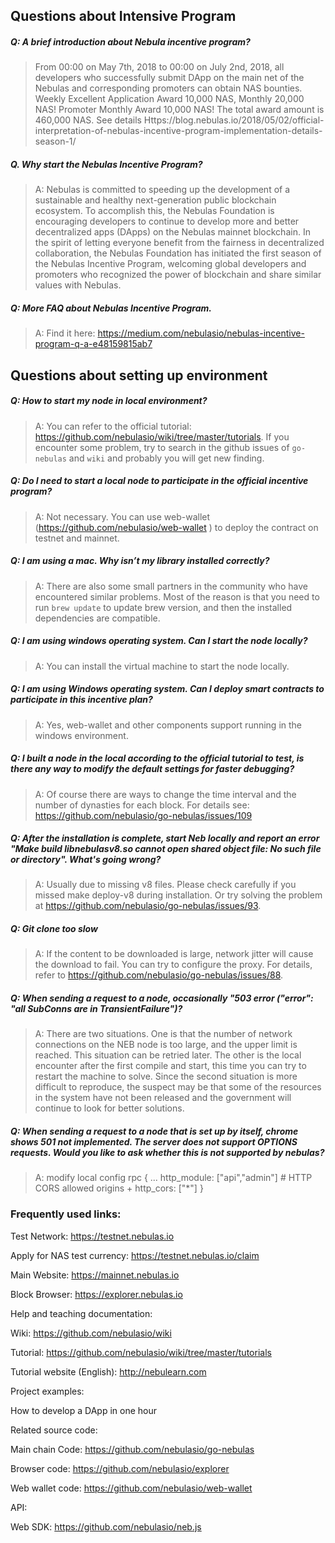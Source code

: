 ## Questions about Intensive Program

##### Q: A brief introduction about Nebula incentive program?

>  From 00:00 on May 7th, 2018 to 00:00 on July 2nd, 2018, all developers who successfully submit DApp on the main net of the Nebulas and corresponding promoters can obtain NAS bounties. Weekly Excellent Application Award 10,000 NAS, Monthly 20,000 NAS! Promoter Monthly Award 10,000 NAS! The total award amount is 460,000 NAS. See details
     Https://blog.nebulas.io/2018/05/02/official-interpretation-of-nebulas-incentive-program-implementation-details-season-1/

##### Q. Why start the Nebulas Incentive Program?

> A: Nebulas is committed to speeding up the development of a sustainable and healthy next-generation public blockchain ecosystem. To accomplish this, the Nebulas Foundation is encouraging developers to continue to develop more and better decentralized apps (DApps) on the Nebulas mainnet blockchain. In the spirit of letting everyone benefit from the fairness in decentralized collaboration, the Nebulas Foundation has initiated the first season of the Nebulas Incentive Program, welcoming global developers and promoters who recognized the power of blockchain and share similar values with Nebulas.

##### Q: More FAQ about Nebulas Incentive Program.
> A: Find it here: https://medium.com/nebulasio/nebulas-incentive-program-q-a-e48159815ab7

## Questions about setting up environment


##### Q:  How to start my node in local environment?

>A: You can refer to the official tutorial: https://github.com/nebulasio/wiki/tree/master/tutorials. If you encounter some problem, try to search in the github issues of `go-nebulas` and `wiki` and probably you will get new finding.

##### Q:  Do I need to start a local node to participate in the official incentive program?

> A:  Not necessary. You can use web-wallet (https://github.com/nebulasio/web-wallet ) to deploy the contract on testnet and mainnet.

##### Q: I am using a  mac. Why isn’t my library installed correctly?

> A: There are also some small partners in the community who have encountered similar problems. Most of the reason is that you need to run `brew update` to update brew version, and then the installed dependencies are compatible.

##### Q: I am using windows operating system. Can I start the node locally?

> A: You can install the virtual machine to start the node locally. 

##### Q: I am using Windows operating system. Can I deploy smart contracts to participate in this incentive plan?
> A: Yes, web-wallet and other components support running in the windows environment.

##### Q: I built a node in the local according to the official tutorial to test, is there any way to modify the default settings for faster debugging?

> A: Of course there are ways to change the time interval and the number of dynasties for each block. For details see:
https://github.com/nebulasio/go-nebulas/issues/109

##### Q: After the installation is complete, start Neb locally and report an error "Make build libnebulasv8.so cannot open shared object file: No such file or directory". What's going wrong?

> A: Usually due to missing v8 files. Please check carefully if you missed make deploy-v8 during installation. Or try solving the problem at https://github.com/nebulasio/go-nebulas/issues/93.

##### Q: Git clone too slow

> A: If the content to be downloaded is large, network jitter will cause the download to fail. You can try to configure the proxy. For details, refer to https://github.com/nebulasio/go-nebulas/issues/88.

##### Q: When sending a request to a node, occasionally "503 error ("error": "all SubConns are in TransientFailure")?

> A: There are two situations. One is that the number of network connections on the NEB node is too large, and the upper limit is reached. This situation can be retried later. The other is the local encounter after the first compile and start, this time you can try to restart the machine to solve. Since the second situation is more difficult to reproduce, the suspect may be that some of the resources in the system have not been released and the government will continue to look for better solutions.

##### Q: When sending a request to a node that is set up by itself, chrome shows 501 not implemented. The server does not support OPTIONS requests. Would you like to ask whether this is not supported by nebulas?

> A: modify local config
     rpc {
     ...
     http_module: ["api","admin"]
     # HTTP CORS allowed origins
     +  http_cors: ["*"]
     }


### Frequently used links:

Test Network: https://testnet.nebulas.io

Apply for NAS test currency: https://testnet.nebulas.io/claim

Main Website: https://mainnet.nebulas.io

Block Browser: https://explorer.nebulas.io

Help and teaching documentation:

Wiki: https://github.com/nebulasio/wiki

Tutorial: https://github.com/nebulasio/wiki/tree/master/tutorials

Tutorial website (English): http://nebulearn.com

Project examples:

How to develop a DApp in one hour

Related source code:

Main chain Code: https://github.com/nebulasio/go-nebulas

Browser code: https://github.com/nebulasio/explorer

Web wallet code: https://github.com/nebulasio/web-wallet

API:

Web SDK: https://github.com/nebulasio/neb.js